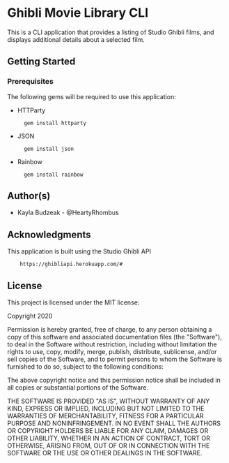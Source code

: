 # Ghibli Movie Library CLI
This is a CLI application that provides a listing of Studio Ghibli films, and displays additional details about a selected film.

## Getting Started
### Prerequisites
The following gems will be required to use this application:

* HTTParty

        gem install httparty

* JSON

        gem install json

* Rainbow

        gem install rainbow

## Author(s)
* Kayla Budzeak - @HeartyRhombus

## Acknowledgments
This application is built using the Studio Ghibli API

        https://ghibliapi.herokuapp.com/#

## License
This project is licensed under the MIT license:

Copyright 2020

Permission is hereby granted, free of charge, to any person obtaining a copy of this software and associated documentation files (the "Software"), to deal in the Software without restriction, including without limitation the rights to use, copy, modify, merge, publish, distribute, sublicense, and/or sell copies of the Software, and to permit persons to whom the Software is furnished to do so, subject to the following conditions:

The above copyright notice and this permission notice shall be included in all copies or substantial portions of the Software.

THE SOFTWARE IS PROVIDED "AS IS", WITHOUT WARRANTY OF ANY KIND, EXPRESS OR IMPLIED, INCLUDING BUT NOT LIMITED TO THE WARRANTIES OF MERCHANTABILITY, FITNESS FOR A PARTICULAR PURPOSE AND NONINFRINGEMENT. IN NO EVENT SHALL THE AUTHORS OR COPYRIGHT HOLDERS BE LIABLE FOR ANY CLAIM, DAMAGES OR OTHER LIABILITY, WHETHER IN AN ACTION OF CONTRACT, TORT OR OTHERWISE, ARISING FROM, OUT OF OR IN CONNECTION WITH THE SOFTWARE OR THE USE OR OTHER DEALINGS IN THE SOFTWARE.